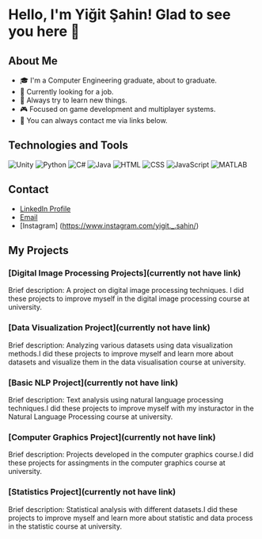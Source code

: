 
# Hello, I'm Yiğit Şahin! Glad to see you here 👋

## About Me
- 🎓 I'm a Computer Engineering graduate, about to graduate.
- 💼 Currently looking for a job.
- 🌱 Always try to learn new things.
- 🎮 Focused on game development and multiplayer systems.
- 📩 You can always contact me via links below.

## Technologies and Tools
![Unity](https://img.shields.io/badge/-Unity-333333?style=flat&logo=unity)
![Python](https://img.shields.io/badge/-Python-333333?style=flat&logo=python)
![C#](https://img.shields.io/badge/-C%23-333333?style=flat&logo=csharp)
![Java](https://img.shields.io/badge/-Java-333333?style=flat&logo=java)
![HTML](https://img.shields.io/badge/-HTML-333333?style=flat&logo=html5)
![CSS](https://img.shields.io/badge/-CSS-333333?style=flat&logo=css3)
![JavaScript](https://img.shields.io/badge/-JavaScript-333333?style=flat&logo=javascript)
![MATLAB](https://img.shields.io/badge/-MATLAB-333333?style=flat&logo=mathworks)

## Contact
- [LinkedIn Profile](https://www.linkedin.com/in/yiğit-şahin-6025b9200/)
- [Email](ayigits@gmail.com)
- [Instagram] (https://www.instagram.com/yigit._.sahin/)

## My Projects
### [Digital Image Processing Projects](currently not have link)
Brief description: A project on digital image processing techniques. I did these projects to improve myself in the digital image processing course at university.

### [Data Visualization Project](currently not have link)
Brief description: Analyzing various datasets using data visualization methods.I did these projects to improve myself and learn more about datasets and visualize them in the data visualisation course at university.

### [Basic NLP Project](currently not have link)
Brief description: Text analysis using natural language processing techniques.I did these projects to improve myself with my insturactor in the Natural Language Processing course at university.

### [Computer Graphics Project](currently not have link)
Brief description: Projects developed in the computer graphics course.I did these projects for assingments in the computer graphics course at university.

### [Statistics Project](currently not have link)
Brief description: Statistical analysis with different datasets.I did these projects to improve myself and learn more about statistic and data process in the statistic course at university.

<!--
**BirSekViski/BirSekViski** is a ✨ _special_ ✨ repository because its `README.md` (this file) appears on your GitHub profile.

Here are some ideas to get you started:

- 🔭 I’m currently working on ...
- 🌱 I’m currently learning ...
- 👯 I’m looking to collaborate on ...
- 🤔 I’m looking for help with ...
- 💬 Ask me about ...
- 📫 How to reach me: ...
- 😄 Pronouns: ...
- ⚡ Fun fact: ...
-->
